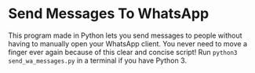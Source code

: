 # Send Messages To WhatsApp
This program made in Python lets you send messages to people without having to manually open your WhatsApp client. You never need to move a finger ever again because of this clear and concise script! Run `python3 send_wa_messages.py` in a terminal if you have Python 3.

